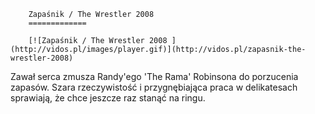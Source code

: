 
        Zapaśnik / The Wrestler 2008 
        =============
        
        [![Zapaśnik / The Wrestler 2008 ](http://vidos.pl/images/player.gif)](http://vidos.pl/zapasnik-the-wrestler-2008)
        
        
 Zawał serca zmusza Randy'ego 'The Rama' Robinsona do porzucenia zapasów. Szara rzeczywistość i przygnębiająca praca w delikatesach sprawiają, że chce jeszcze raz stanąć na ringu.
    